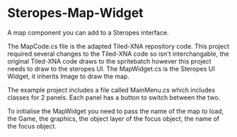 # Steropes-Map-Widget
A map component you can add to a Steropes interface.

The MapCode.cs file is the adapted Tiled-XNA repository code. This project required several changes to the Tiled-XNA code so isn't interchangable, the original Tiled-XNA code draws to the spritebatch however this project needs to draw to the steropes UI. The MapWidget.cs is the Steropes UI Widget, it inherits Image to draw the map.

The example project includes a file called MainMenu.cs which includes classes for 2 panels. Each panel has a button to switch between the two.

To initialise the MapWidget you need to pass the name of the map to load, the Game, the graphics, the object layer of the focus object, the name of the focus object.
